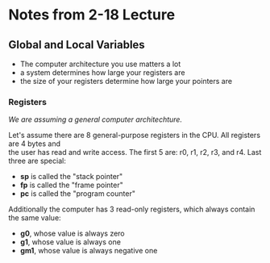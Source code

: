 # Notes from 2-18 Lecture

## Global and Local Variables

- The computer architecture you use matters a lot
- a system determines how large your registers are
- the size of your registers determine how large your pointers are

### Registers

*We are assuming a general computer architechture.*

Let's assume there are 8 general-purpose registers in the CPU. All registers are 4 bytes and  
the user has read and write access. The first 5 are: r0, r1, r2, r3, and r4. Last three are special:

- **sp** is called the "stack pointer"
- **fp** is called the "frame pointer"
- **pc** is called the "program counter"

Additionally the computer has 3 read-only registers, which always contain the same value:

- **g0**, whose value is always zero
- **g1**, whose value is always one
- **gm1**, whose value is always negative one
